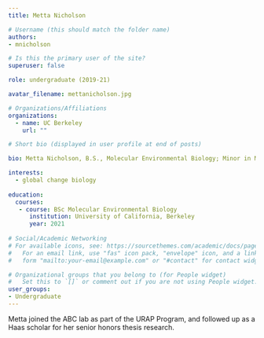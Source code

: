```yaml
---
title: Metta Nicholson

# Username (this should match the folder name)
authors:
- mnicholson

# Is this the primary user of the site?
superuser: false

role: undergraduate (2019-21)

avatar_filename: mettanicholson.jpg

# Organizations/Affiliations
organizations:
  - name: UC Berkeley
    url: ""

# Short bio (displayed in user profile at end of posts)

bio: Metta Nicholson, B.S., Molecular Environmental Biology; Minor in Music, University of California at Berkeley.  Haas Schoalrs Program 2020-21.  Undergraduate researcher in ABC Lab (Sept 2019-June 2021).   

interests:
  - global change biology
  
education:
  courses:
   - course: BSc Molecular Environmental Biology
      institution: University of California, Berkeley
      year: 2021
      
# Social/Academic Networking
# For available icons, see: https://sourcethemes.com/academic/docs/page-builder/#icons
#   For an email link, use "fas" icon pack, "envelope" icon, and a link in the
#   form "mailto:your-email@example.com" or "#contact" for contact widget.

# Organizational groups that you belong to (for People widget)
#   Set this to `[]` or comment out if you are not using People widget.
user_groups:
- Undergraduate
---
```


Metta joined the ABC lab as part of the URAP Program, and followed up as a Haas scholar for her senior honors thesis research. 